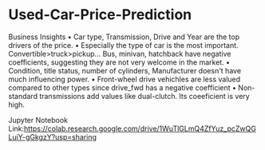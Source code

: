 # Used-Car-Price-Prediction

Business Insights
•	Car type, Transmission, Drive and Year are the top drivers of the price.
•	Especially the type of car is the most important. Convertible>truck>pickup... Bus, minivan, hatchback have negative coefficients, suggesting they are not very welcome in the market.
•	Condition, title status, number of cylinders, Manufacturer doesn't have much influencing power.
•	Front-wheel drive vehichles are less valued compared to other types since drive_fwd has a negative coefficient
•	Non-standard transmissions add values like dual-clutch. Its coeeficient is very high.


Jupyter Notebook Link:https://colab.research.google.com/drive/1WuTlGLmQ4ZfYuz_pcZwQGLuiY-gGkgzY?usp=sharing 
